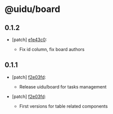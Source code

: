 # @uidu/board

## 0.1.2
- [patch] [e1e43c0](https://github.org/uidu-org/guidu/commits/e1e43c0):

  - Fix id column, fix board authors

## 0.1.1
- [patch] [f2e03fd](https://github.org/uidu-org/guidu/commits/f2e03fd):

  - Release uidu/board for tasks management
- [patch] [f2e03fd](https://github.org/uidu-org/guidu/commits/f2e03fd):

  - First versions for table related components
